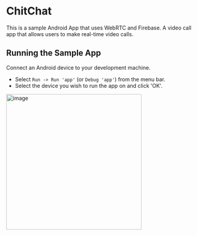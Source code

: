 
ChitChat
=============================

This is a sample Android App that uses WebRTC and Firebase. A video call app that allows users to make real-time video calls.


## Running the Sample App
Connect an Android device to your development machine.
* Select `Run -> Run 'app'` (or `Debug 'app'`) from the menu bar.
* Select the device you wish to run the app on and click 'OK'.

<img width="360" alt="image" src="https://github.com/user-attachments/assets/ee408d46-b493-4650-80ae-82b8c127149d">

